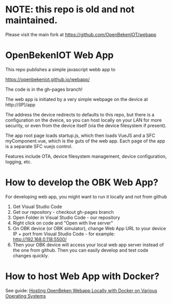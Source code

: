 # NOTE: this repo is old and not maintained.
Please visit the main fork at 
https://github.com/OpenBekenIOT/webapp


# OpenBekenIOT Web App

This repo publishes a simple javascript webb app to

https://openbekeniot.github.io/webapp/

The code is in the gh-pages branch!


The web app is initiated by a very simple webpage on the device at http://(IP)/app

The address the device redirects to defaults to this repo, but there is a configuration on the dveice, so you can host locally on your LAN for more security, or even from the device itself (via the device filesystem if present).

The app root page loads startup.js, which then loads VueJS and a SFC myComponent.vue, which is the guts of the web app.  Each page of the app is a separate SFC vuejs control.

Features include OTA, device filesystem management, device configuration, logging, etc.

# How to develop the OBK Web App?

For developing web app, you might want to run it locally and not from github

1. Get Visual Studio Code
2. Get our repository - checkout gh-pages branch
3. Open Folder in Visual Studio Code - our repository
4. Right click on code and "Open with live server"
5. On OBK device (or OBK simulator), change Web App URL to your device IP + port from Visual Studio Code - for example: http://192.168.0.118:5500/
6. Then your OBK device will access your local web app server instead of the one from github. Then you can easily develop and test code changes quickly.


# How to host Web App with Docker?

See guide: [Hosting OpenBeken Webapp Locally with Docker on Various Operating Systems](https://www.elektroda.com/rtvforum/topic4022819.html)
